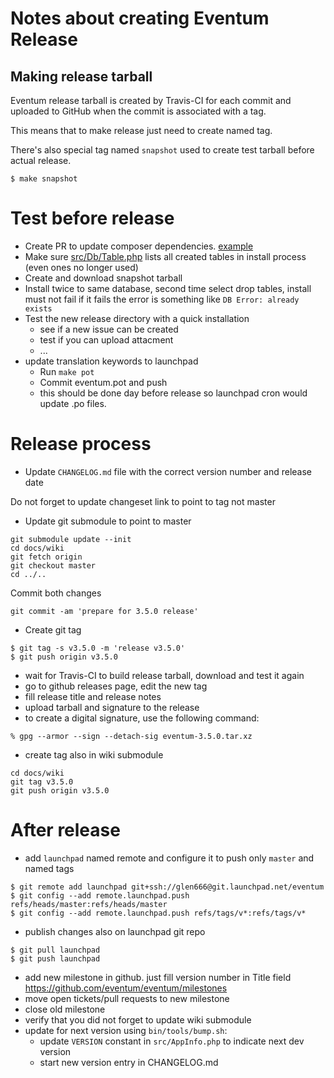 # Notes about creating Eventum Release

## Making release tarball

Eventum release tarball is created by Travis-CI for each commit and uploaded to
GitHub when the commit is associated with a tag.

This means that to make release just need to create named tag.

There's also special tag named `snapshot` used to create test tarball before actual release.

```
$ make snapshot
```

# Test before release

- Create PR to update composer dependencies. [example](https://github.com/eventum/eventum/pull/360)
- Make sure [src/Db/Table.php](src/Db/Table.php) lists all created tables in install process (even ones no longer used)
- Create and download snapshot tarball
- Install twice to same database, second time select drop tables, install must not fail
if it fails the error is something like `DB Error: already exists`
- Test the new release directory with a quick installation
  * see if a new issue can be created
  * test if you can upload attacment
  * ...
- update translation keywords to launchpad
  * Run `make pot`
  * Commit eventum.pot and push
  * this should be done day before release so launchpad cron would update .po files.

# Release process

- Update `CHANGELOG.md` file with the correct version number and release date

Do not forget to update changeset link to point to tag not master

- Update git submodule to point to master
```
git submodule update --init
cd docs/wiki
git fetch origin
git checkout master
cd ../..
```

Commit both changes
```
git commit -am 'prepare for 3.5.0 release'
```

- Create git tag
```
$ git tag -s v3.5.0 -m 'release v3.5.0'
$ git push origin v3.5.0

```
- wait for Travis-CI to build release tarball, download and test it again
- go to github releases page, edit the new tag
- fill release title and release notes
- upload tarball and signature to the release
- to create a digital signature, use the following command:
```
% gpg --armor --sign --detach-sig eventum-3.5.0.tar.xz
```
- create tag also in wiki submodule
```
cd docs/wiki
git tag v3.5.0
git push origin v3.5.0
```

# After release

- add `launchpad` named remote and configure it to push only `master` and named tags
```
$ git remote add launchpad git+ssh://glen666@git.launchpad.net/eventum
$ git config --add remote.launchpad.push refs/heads/master:refs/heads/master
$ git config --add remote.launchpad.push refs/tags/v*:refs/tags/v*
```
- publish changes also on launchpad git repo
```
$ git pull launchpad
$ git push launchpad
```
- add new milestone in github. just fill version number in Title field https://github.com/eventum/eventum/milestones
- move open tickets/pull requests to new milestone
- close old milestone
- verify that you did not forget to update wiki submodule
- update for next version using `bin/tools/bump.sh`:
  - update `VERSION` constant in `src/AppInfo.php` to indicate next dev version
  - start new version entry in CHANGELOG.md
